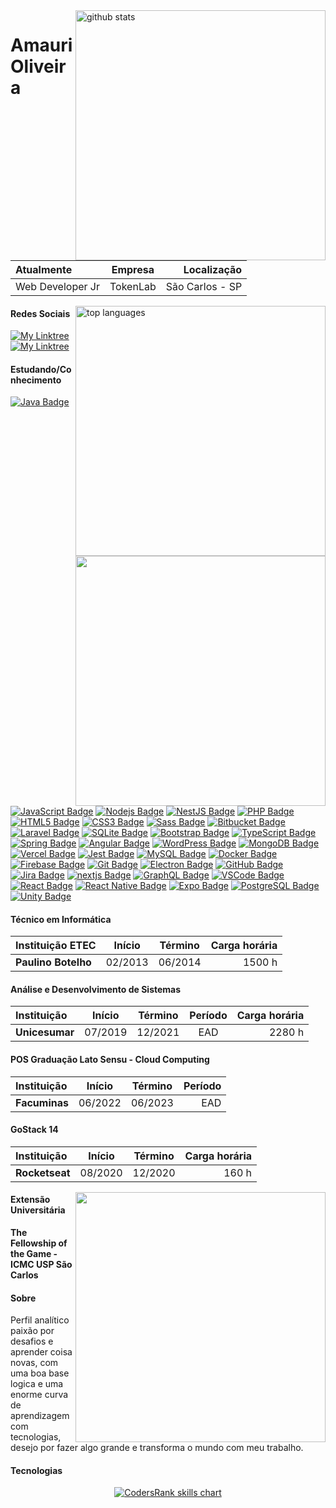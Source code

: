 <img align="right" width="400" src="https://github-readme-stats.vercel.app/api?username=amaurioliveira&show_icons=true&theme=dark&count_private=true" alt="github stats" />

# Amauri Oliveira

| Atualmente  | Empresa | Localização|
:-- | :-: | --:
| Web Developer Jr | TokenLab | São Carlos - SP|

<img align="right" width="400" src="https://github-readme-stats.vercel.app/api/top-langs/?username=amaurioliveira&theme=dark" alt="top languages"/>
<img align="right" width="400" src="https://github-readme-streak-stats.herokuapp.com/?user=amaurioliveira&show_icons=true&hide_border=true&count_private=true&include_all_commits=true&theme=default" />

#### Redes Sociais

[![My Linktree](https://img.shields.io/badge/-LinkTree-39E09B?style=for-the-badge&logo=linktree&logoColor=white&link=https://linktr.ee/amauri_oliveira)](https://linktr.ee/amauri_oliveira)
[![My Linktree](https://img.shields.io/badge/-OtherGitHub-181717?style=for-the-badge&logo=github&logoColor=white&link=https://github.com/AmauriOliveiraTokenLab)](https://github.com/AmauriOliveiraTokenLab)

#### Estudando/Conhecimento

[![Java Badge](https://img.shields.io/badge/-Java-007396?style=flat-square&logo=java)](#)
[![JavaScript Badge](https://img.shields.io/badge/-JavaScript-black?style=flat-square&logo=javascript)](#)
[![Nodejs Badge](https://img.shields.io/badge/-Nodejs-339933?style=flat-square&logo=Node.js&logoColor=white)](#)
[![NestJS Badge](https://img.shields.io/badge/-NestJS-E0234E?style=flat-square&logo=nestjs&logoColor=white)](#)
[![PHP Badge](https://img.shields.io/badge/-PHP-777BB4?style=flat-square&logo=php&logoColor=white)](#)
[![HTML5 Badge](https://img.shields.io/badge/-HTML5-E34F26?style=flat-square&logo=html5&logoColor=white)](#)
[![CSS3 Badge](https://img.shields.io/badge/-CSS3-1572B6?style=flat-square&logo=css3)](#)
[![Sass Badge](https://img.shields.io/badge/-Sass-CC6699?style=flat-square&logo=sass&logoColor=white)](#)
[![Bitbucket Badge](https://img.shields.io/badge/-Bitbucket-0052CC?style=flat-square&logo=bitbucket)](#)
[![Laravel Badge](https://img.shields.io/badge/-Laravel-FF2D20?style=flat-square&logo=Laravel&logoColor=white)](#)
[![SQLite Badge](https://img.shields.io/badge/-SQLite-003B57?style=flat-square&logo=sqlite&logoColor=white)](#)
[![Bootstrap Badge](https://img.shields.io/badge/-Bootstrap-563D7C?style=flat-square&logo=bootstrap)](#)
[![TypeScript Badge](https://img.shields.io/badge/-TypeScript-007ACC?style=flat-square&logo=typescript&logoColor=white)](#)
[![Spring Badge](https://img.shields.io/badge/-Spring-6DB33F?style=flat-square&logo=spring&logoColor=white)](#)
[![Angular Badge](https://img.shields.io/badge/-Angular-DD0031?style=flat-square&logo=angular)](#)
[![WordPress Badge](https://img.shields.io/badge/-WordPress-21759B?style=flat-square&logo=wordpress)](#)
[![MongoDB Badge](https://img.shields.io/badge/-MongoDB-black?style=flat-square&logo=mongodb)](#)
[![Vercel Badge](https://img.shields.io/badge/-Vercel-000000?style=flat-square&logo=vercel)](#)
[![Jest Badge](https://img.shields.io/badge/-Jest-C21325?style=flat-square&logo=jest&logoColor=white)](#)
[![MySQL Badge](https://img.shields.io/badge/-MySQL-4479A1?style=flat-square&logo=mysql&logoColor=white)](#)
[![Docker Badge](https://img.shields.io/badge/-Docker-2496ED?style=flat-square&logo=docker&logoColor=white)](#)
[![Firebase Badge](https://img.shields.io/badge/Firebase-FFCA28?style=flat-square&logo=firebase&logoColor=white)](#)
[![Git Badge](https://img.shields.io/badge/-Git-black?style=flat-square&logo=git)](#)
[![Electron Badge](https://img.shields.io/badge/-Electron-47848F?style=flat-square&logo=electron&logoColor=white)](#)
[![GitHub Badge](https://img.shields.io/badge/-GitHub-181717?style=flat-square&logo=github)](#)
[![Jira Badge](https://img.shields.io/badge/-Jira-0052CC?style=flat-square&logo=jira)](#)
[![nextjs Badge](https://img.shields.io/badge/-NextJs-000000?style=flat-square&logo=next.js)](#)
[![GraphQL Badge](https://img.shields.io/badge/-GraphQL-E10098?style=flat-square&logo=GraphQL&logoColor=white)](#)
[![VSCode Badge](https://img.shields.io/badge/-VSCode-007ACC?style=flat-square&logo=visual-studio-code&logoColor=white)](#)
[![React Badge](https://img.shields.io/badge/-React-282c33?style=flat&logo=react&logoColor=61DAFB)](#)
[![React Native Badge](https://img.shields.io/badge/-React_Native-silver?&style=flat&logo=react&logoColor=61DAFB)](#)
[![Expo Badge](https://img.shields.io/badge/-Expo-4C35E3?&style=flat&logo=expo&logoColor=white)](#)
[![PostgreSQL Badge](https://img.shields.io/badge/-PostgreSQL-336791?style=flat-square&logo=postgresql&logoColor=white)](#)
[![Unity Badge](https://img.shields.io/badge/-Unity-000000?style=flat-square&logo=unity&logoColor=white)](#)

#### Técnico em Informática

| Instituição ETEC|Início|Término|Carga horária|
:-- | :-: | :-: | --:
|**Paulino Botelho**|02/2013|06/2014|1500 h|

#### Análise e Desenvolvimento de Sistemas

| Instituição|Início|Término|Período|Carga horária|
:-- | :-: | :-: | :-: | --:
|**Unicesumar**|07/2019|12/2021|EAD|2280 h|

#### POS Graduação Lato Sensu - Cloud Computing

| Instituição|Início|Término|Período|
:-- | :-: | :-: | --:
|**Facuminas**|06/2022|06/2023|EAD|

#### GoStack 14
| Instituição|Início|Término|Carga horária|
:-- | :-: | :-: | --:
|**Rocketseat**|08/2020|12/2020|160 h|

<img align="right" width="400" src="https://i2.wp.com/allhtaccess.info/wp-content/uploads/2018/03/programming.gif?fit=1281%2C716&ssl=1" />

#### Extensão Universitária

**The Fellowship of the Game - ICMC USP São Carlos**

#### Sobre

Perfil analítico paixão por desafios e aprender coisa novas, com uma boa base logica e uma enorme curva de aprendizagem com tecnologias, desejo por fazer algo grande e transforma o mundo com meu trabalho.

#### Tecnologias

<div id="statistics_contributions_block_id" align="center" style="align-content: center; text-align:center;">
 <a href="https://profile.codersrank.io/user/amaurioliveira" target="_blank">
  <img src="https://cr-skills-chart-widget.azurewebsites.net/api/api?username=amaurioliveira&heigth=300" alt="CodersRank skills chart" />
 </a>
</div>
